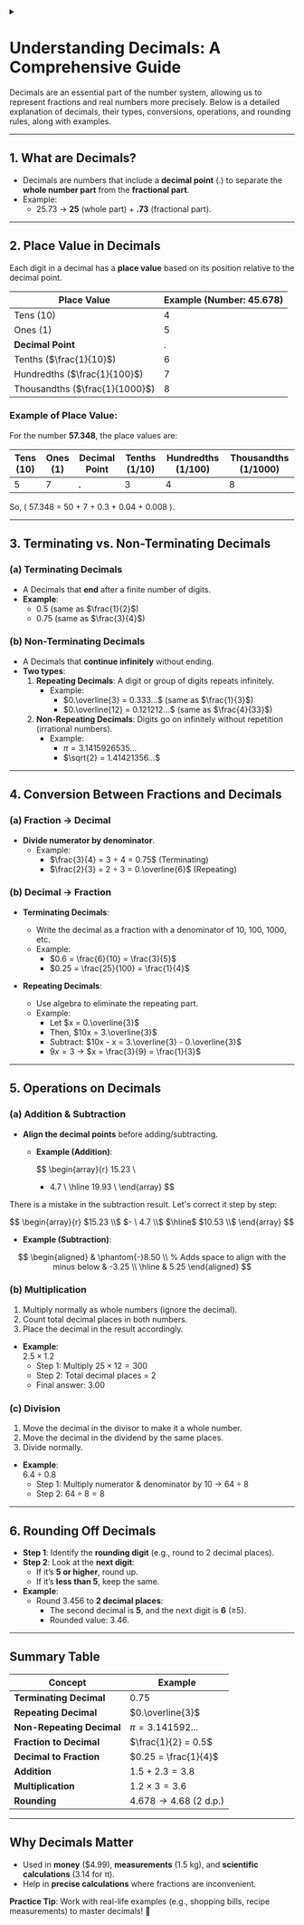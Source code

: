 <details><summary></summary>
</details>

# **Understanding Decimals: A Comprehensive Guide**

Decimals are an essential part of the number system, allowing us to represent fractions and real numbers more precisely. Below is a detailed explanation of decimals, their types, conversions, operations, and rounding rules, along with examples.

---

## **1. What are Decimals?**

- Decimals are numbers that include a **decimal point** (.) to separate the **whole number part** from the **fractional part**.
- Example:
  - $25.73$ → **25** (whole part) + **.73** (fractional part).

---

## **2. Place Value in Decimals**

Each digit in a decimal has a **place value** based on its position relative to the decimal point.

| Place Value                    | Example (Number: 45.678) |
| ------------------------------ | ------------------------ |
| Tens (10)                      | 4                        |
| Ones (1)                       | 5                        |
| **Decimal Point**              | .                        |
| Tenths ($\frac{1}{10}$)        | 6                        |
| Hundredths ($\frac{1}{100}$)   | 7                        |
| Thousandths ($\frac{1}{1000}$) | 8                        |

### **Example of Place Value:**

For the number **57.348**, the place values are:

| Tens (10) | Ones (1) | **Decimal Point** | Tenths (1/10) | Hundredths (1/100) | Thousandths (1/1000) |
| --------- | -------- | ----------------- | ------------- | ------------------ | -------------------- |
| 5         | 7        | **.**             | 3             | 4                  | 8                    |

So, \( 57.348 = 50 + 7 + 0.3 + 0.04 + 0.008 \).

---

## **3. Terminating vs. Non-Terminating Decimals**

### **(a) Terminating Decimals**

- A Decimals that **end** after a finite number of digits.
- **Example**:
  - $0.5$ (same as $\frac{1}{2}$)
  - $0.75$ (same as $\frac{3}{4}$)

### **(b) Non-Terminating Decimals**

- A Decimals that **continue infinitely** without ending.
- **Two types**:
  1. **Repeating Decimals**: A digit or group of digits repeats infinitely.
     - Example:
       - $0.\overline{3} = 0.333...$ (same as $\frac{1}{3}$)
       - $0.\overline{12} = 0.121212...$ (same as $\frac{4}{33}$)
  2. **Non-Repeating Decimals**: Digits go on infinitely without repetition (irrational numbers).
     - Example:
       - $\pi = 3.1415926535...$
       - $\sqrt{2} = 1.41421356...$

---

## **4. Conversion Between Fractions and Decimals**

### **(a) Fraction → Decimal**

- **Divide numerator by denominator**.
  - Example:
    - $\frac{3}{4} = 3 ÷ 4 = 0.75$ (Terminating)
    - $\frac{2}{3} = 2 ÷ 3 = 0.\overline{6}$ (Repeating)

### **(b) Decimal → Fraction**

- **Terminating Decimals**:

  - Write the decimal as a fraction with a denominator of 10, 100, 1000, etc.
  - Example:
    - $0.6 = \frac{6}{10} = \frac{3}{5}$
    - $0.25 = \frac{25}{100} = \frac{1}{4}$

- **Repeating Decimals**:
  - Use algebra to eliminate the repeating part.
  - Example:
    - Let $x = 0.\overline{3}$
    - Then, $10x = 3.\overline{3}$
    - Subtract: $10x - x = 3.\overline{3} - 0.\overline{3}$
    - $9x = 3$ → $x = \frac{3}{9} = \frac{1}{3}$

---

## **5. Operations on Decimals**

### **(a) Addition & Subtraction**

- **Align the decimal points** before adding/subtracting.

  - **Example (Addition)**:

    $$
    \begin{array}{r}
    15.23 \\
    -  4.7 \\
      \hline
      19.93 \\
      \end{array}
    $$

There is a mistake in the subtraction result. Let's correct it step by step:

$$
\begin{array}{r}
  $15.23 \\$
$- \ 4.7 \\$
  $\hline$
  $10.53 \\$
\end{array}
$$

- **Example (Subtraction)**:

$$
\begin{aligned}
  &  \phantom{-}8.50 \\  % Adds space to align with the minus below
  & -3.25 \\
  \hline
  &  5.25
\end{aligned}
$$

### **(b) Multiplication**

1. Multiply normally as whole numbers (ignore the decimal).
2. Count total decimal places in both numbers.
3. Place the decimal in the result accordingly.

- **Example**:  
  $2.5 \times 1.2$
  - Step 1: Multiply $25 \times 12 = 300$
  - Step 2: Total decimal places = 2
  - Final answer: $3.00$

### **(c) Division**

1. Move the decimal in the divisor to make it a whole number.
2. Move the decimal in the dividend by the same places.
3. Divide normally.

- **Example**:  
  $6.4 ÷ 0.8$
  - Step 1: Multiply numerator & denominator by 10 → $64 ÷ 8$
  - Step 2: $64 ÷ 8 = 8$

---

## **6. Rounding Off Decimals**

- **Step 1**: Identify the **rounding digit** (e.g., round to 2 decimal places).
- **Step 2**: Look at the **next digit**:
  - If it’s **5 or higher**, round up.
  - If it’s **less than 5**, keep the same.
- **Example**:
  - Round $3.456$ to **2 decimal places**:
    - The second decimal is **5**, and the next digit is **6** (≥5).
    - Rounded value: $3.46$.

---

## **Summary Table**

| Concept                   | Example                 |
| ------------------------- | ----------------------- |
| **Terminating Decimal**   | $0.75$                  |
| **Repeating Decimal**     | $0.\overline{3}$        |
| **Non-Repeating Decimal** | $\pi = 3.141592...$     |
| **Fraction to Decimal**   | $\frac{1}{2} = 0.5$     |
| **Decimal to Fraction**   | $0.25 = \frac{1}{4}$    |
| **Addition**              | $1.5 + 2.3 = 3.8$       |
| **Multiplication**        | $1.2 \times 3 = 3.6$    |
| **Rounding**              | $4.678 → 4.68$ (2 d.p.) |

---

## **Why Decimals Matter**

- Used in **money** ($4.99), **measurements** (1.5 kg), and **scientific calculations** (3.14 for π).
- Help in **precise calculations** where fractions are inconvenient.

**Practice Tip**: Work with real-life examples (e.g., shopping bills, recipe measurements) to master decimals! 🚀

